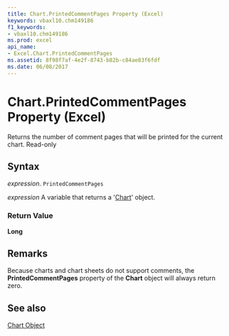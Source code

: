 ```yaml
---
title: Chart.PrintedCommentPages Property (Excel)
keywords: vbaxl10.chm149186
f1_keywords:
- vbaxl10.chm149186
ms.prod: excel
api_name:
- Excel.Chart.PrintedCommentPages
ms.assetid: 8f98f7af-4e2f-8743-b82b-c84ae83f6fdf
ms.date: 06/08/2017
---
```



# Chart.PrintedCommentPages Property (Excel)

Returns the number of comment pages that will be printed for the current chart. Read-only


## Syntax

 _expression_. `PrintedCommentPages`

 _expression_ A variable that returns a '[Chart](Excel.Chart(object).md)' object.


### Return Value

 **Long**


## Remarks

Because charts and chart sheets do not support comments, the  **PrintedCommentPages** property of the **Chart** object will always return zero.


## See also


[Chart Object](Excel.Chart(object).md)

